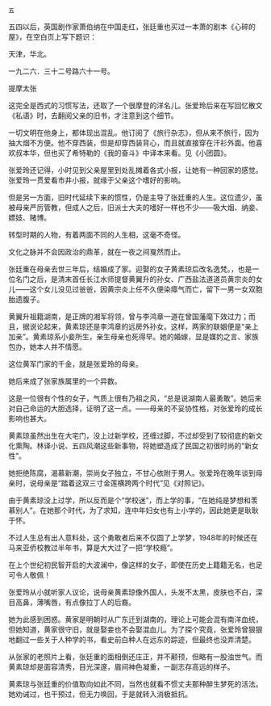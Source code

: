     五 

   五四以后，英国剧作家萧伯纳在中国走红，张廷重也买过一本萧的剧本《心碎的屋》，在空白页上写下题识：

   天津，华北。

   一九二六．三十二号路六十一号。

   提摩太张

   这完全是西式的习惯写法，还取了一个很摩登的洋名儿。张爱玲后来在写回忆散文《私语》时，去翻阅父亲的旧书，才注意到这个细节。

   一切文明在他身上，都体现出混乱。他订阅了《旅行杂志》，但从来不旅行，因为抽大烟不方便。他不穿西装，但是却穿西装背心，而且就直接穿在汗衫外面。他喜欢叔本华，但也买了希特勒的《我的奋斗》中译本来看。见《小团圆》。

   张爱玲还记得，小时见到父亲屋里到处乱摊着各式小报，让她有一种回家的感觉。张爱玲一贯爱看市井小报，就缘于父亲这个嗜好的影响。

   但是另一方面，旧时代延续下来的惯性，仍是主导了张廷重的人生。这位遗少，虽被母亲严厉管教，但成人之后，旧派士大夫的嗜好一样也不少——吸大烟、纳妾、嫖妓、赌博。

   转型时期的人物，有着两面不同的人生相，这毫不奇怪。

   文化之脉并不会因政治的鼎革，就在一夜之间戛然而止。

   张廷重在母亲去世三年后，结婚成了家。迎娶的女子黄素琼后改名逸梵。，也是一位名门之后，是清末首任长江水师提督黄翼升的孙女、广西盐法道道员黄宗炎的女儿——这个女儿没见过爸爸，因黄宗炎上任不久便染瘴气而亡，留下一男一女双胞胎遗腹子。

   黄翼升祖籍湖南，是正牌的湘军将领，曾与李鸿章一道在曾国藩麾下效过力；而且，据说论起来，黄素琼还是李鸿章的远房外孙女。这样，两家的联姻便是“亲上加亲”。黄素琼系小妾所生，亲生母亲也死得早。她的婚嫁，显是媒妁之言、家族包办，她本人并不情愿。

   这位黄军门家的千金，就是张爱玲的母亲。

   她后来成了张家族属里的一个异数。

   这是一位很有个性的女子，气质上很有乃祖之风，“总是说湖南人最勇敢”。她后来对自己命运的大胆选择，证明了这一点。——母亲的不妥协性格，对张爱玲的成长影响也甚大。

   黄素琼虽然出生在大宅门，没上过新学校，还缠过脚，不过却受到了较彻底的新文化熏陶。林译小说、五四风潮这些新事物，将她塑造成了民国之初很时尚的“新女性”。

   她拒绝陈腐，渴慕新潮，崇尚女子独立，不甘心依附于男人。张爱玲在晚年谈到母亲时，说母亲是“踏着这双三寸金莲横跨两个时代”见《对照记》。

   由于黄素琼没上过学，所以反而是个“学校迷”，而上学的事，“在她纯是梦想和羡慕别人”。在她那个时代，为了求知，连中年妇女也有上小学的，因此她更是耿耿于怀。

   不过人生总有出人意料处，这个勇敢者后来不仅圆了上学梦，1948年的时候还在马来亚侨校教过半年书，算是大大过了一把“学校瘾”。

   在上个世纪初民智开启的大波澜中，像这样的女子，即使在历史上籍籍无名，也足可令人敬佩！

   张爱玲从小就听家人议论，说母亲黄素琼像外国人，头发不太黑，皮肤也不白，深目高鼻，薄嘴唇，有点像拉丁人的后裔。

   她为此感到困惑。黄家是明朝时从广东迁到湖南的，理论上可能会混有南洋血统，但她知道，黄家很守旧，就是娶妾也不会娶混血儿。为了探个究竟，张爱玲曾狠狠地翻过一些关于人种学的书，看史前白种人在远东的踪迹，但最终也没弄清楚。

   从张家的老照片上看，张廷重的面相倒还庄正，并不颟顸，但略有一股浊世气。而黄素琼却是面容清秀，目光深邃，眉间神色凝重，一副志存高远的样子。

   黄素琼与张廷重的价值取向如此不同，当然也就看不惯丈夫那种醉生梦死的活法。她劝诫过，也干预过，但无力唤回，于是就转入消极抵抗。


